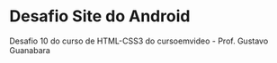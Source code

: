 # Desafio Site do Android
Desafio 10 do curso de HTML-CSS3 do cursoemvideo - Prof. Gustavo Guanabara
